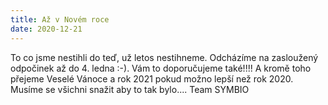 ```yaml
---
title: Až v Novém roce
date: 2020-12-21
---
```

To co jsme nestihli do teď, už letos nestihneme. Odcházíme na zasloužený odpočinek až do 4. ledna :-).
Vám to doporučujeme také!!!! A kromě toho přejeme Veselé Vánoce a rok 2021 pokud možno lepší než rok 2020. Musíme se všichni snažit aby to tak bylo....
Team SYMBIO